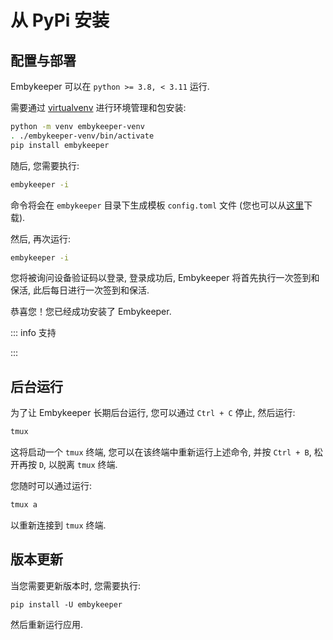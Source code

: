 # 从 PyPi 安装

## 配置与部署

Embykeeper 可以在 `python >= 3.8, < 3.11` 运行.

需要通过 [virtualvenv](https://virtualenv.pypa.io/) 进行环境管理和包安装:

```bash
python -m venv embykeeper-venv
. ./embykeeper-venv/bin/activate
pip install embykeeper
```

随后, 您需要执行:

```bash
embykeeper -i
```

命令将会在 `embykeeper` 目录下生成模板 `config.toml` 文件 (您也可以从[这里](https://github.com/emby-keeper/emby-keeper/blob/main/config.example.toml)下载).

<!--@include: ./_简要配置.md-->

然后, 再次运行:

```bash
embykeeper -i
```

您将被询问设备验证码以登录, 登录成功后, Embykeeper 将首先执行一次签到和保活, 此后每日进行一次签到和保活.

恭喜您！您已经成功安装了 Embykeeper.

::: info 支持

<!--@include: ./_支持.md-->

:::

## 后台运行

为了让 Embykeeper 长期后台运行, 您可以通过 `Ctrl + C` 停止, 然后运行:

```bash
tmux
```

这将启动一个 `tmux` 终端, 您可以在该终端中重新运行上述命令, 并按 `Ctrl + B`, 松开再按 `D`, 以脱离 `tmux` 终端.

您随时可以通过运行:

```bash
tmux a
```

以重新连接到 `tmux` 终端.

## 版本更新

当您需要更新版本时, 您需要执行:

```
pip install -U embykeeper
```

然后重新运行应用.
